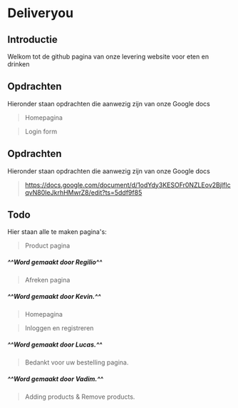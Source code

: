 # Deliveryou 

## Introductie

Welkom tot de github pagina van onze levering website voor eten en drinken

## Opdrachten 

 Hieronder staan opdrachten die aanwezig zijn van onze Google docs
 
 > Homepagina
 
 > Login form

## Opdrachten 

 Hieronder staan opdrachten die aanwezig zijn van onze Google docs
 
 > https://docs.google.com/document/d/1odYdy3KESOFr0NZLEov2BjlfIcqvN80IeJkrhHMwrZ8/edit?ts=5ddf9f85
 
 ## Todo 

Hier staan alle te maken pagina's:

 > Product pagina 
  ##### ^^Word gemaakt door Regilio^^
 > Afreken pagina
  ##### ^^Word gemaakt door Kevin.^^
 
  > Homepagina
  
  >Inloggen en registreren
  ##### ^^Word gemaakt door Lucas.^^
 > Bedankt voor uw bestelling pagina.
   ##### ^^Word gemaakt door Vadim.^^

> Adding products & Remove products.
